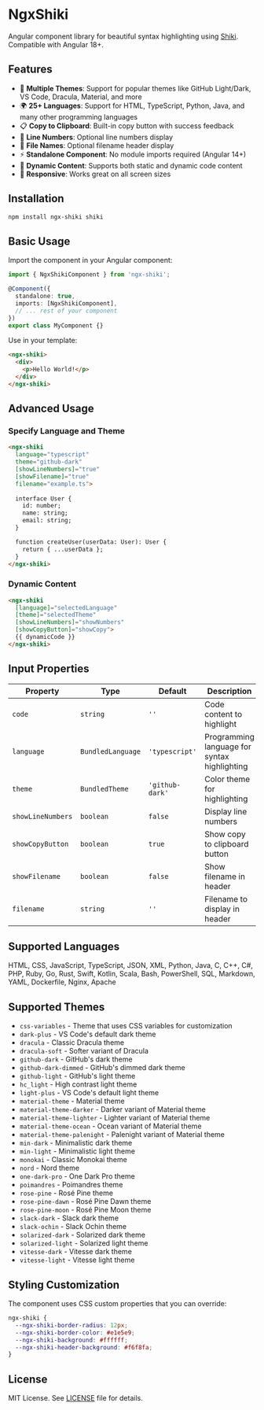 # NgxShiki

Angular component library for beautiful syntax highlighting using [Shiki](https://shiki.style/). Compatible with Angular 18+.

## Features

- 🎨 **Multiple Themes**: Support for popular themes like GitHub Light/Dark, VS Code, Dracula, Material, and more
- 🌍 **25+ Languages**: Support for HTML, TypeScript, Python, Java, and many other programming languages
- 📋 **Copy to Clipboard**: Built-in copy button with success feedback
- 🔢 **Line Numbers**: Optional line numbers display
- 📁 **File Names**: Optional filename header display
- ⚡ **Standalone Component**: No module imports required (Angular 14+)
- 🔄 **Dynamic Content**: Supports both static and dynamic code content
- 📱 **Responsive**: Works great on all screen sizes

## Installation

```bash
npm install ngx-shiki shiki
```

## Basic Usage

Import the component in your Angular component:

```typescript
import { NgxShikiComponent } from 'ngx-shiki';

@Component({
  standalone: true,
  imports: [NgxShikiComponent],
  // ... rest of your component
})
export class MyComponent {}
```

Use in your template:

```html
<ngx-shiki>
  <div>
    <p>Hello World!</p>
  </div>
</ngx-shiki>
```

## Advanced Usage

### Specify Language and Theme

```html
<ngx-shiki 
  language="typescript" 
  theme="github-dark"
  [showLineNumbers]="true"
  [showFilename]="true"
  filename="example.ts">
  
  interface User {
    id: number;
    name: string;
    email: string;
  }

  function createUser(userData: User): User {
    return { ...userData };
  }
</ngx-shiki>
```

### Dynamic Content

```html
<ngx-shiki 
  [language]="selectedLanguage"
  [theme]="selectedTheme"
  [showLineNumbers]="showNumbers"
  [showCopyButton]="showCopy">
  {{ dynamicCode }}
</ngx-shiki>
```

## Input Properties

| Property | Type | Default | Description |
|----------|------|---------|-------------|
| `code` | `string` | `''` | Code content to highlight |
| `language` | `BundledLanguage` | `'typescript'` | Programming language for syntax highlighting |
| `theme` | `BundledTheme` | `'github-dark'` | Color theme for highlighting |
| `showLineNumbers` | `boolean` | `false` | Display line numbers |
| `showCopyButton` | `boolean` | `true` | Show copy to clipboard button |
| `showFilename` | `boolean` | `false` | Show filename in header |
| `filename` | `string` | `''` | Filename to display in header |

## Supported Languages

HTML, CSS, JavaScript, TypeScript, JSON, XML, Python, Java, C, C++, C#, PHP, Ruby, Go, Rust, Swift, Kotlin, Scala, Bash, PowerShell, SQL, Markdown, YAML, Dockerfile, Nginx, Apache

## Supported Themes

- `css-variables` - Theme that uses CSS variables for customization
- `dark-plus` - VS Code's default dark theme
- `dracula` - Classic Dracula theme
- `dracula-soft` - Softer variant of Dracula
- `github-dark` - GitHub's dark theme
- `github-dark-dimmed` - GitHub's dimmed dark theme
- `github-light` - GitHub's light theme
- `hc_light` - High contrast light theme
- `light-plus` - VS Code's default light theme
- `material-theme` - Material theme
- `material-theme-darker` - Darker variant of Material theme
- `material-theme-lighter` - Lighter variant of Material theme
- `material-theme-ocean` - Ocean variant of Material theme
- `material-theme-palenight` - Palenight variant of Material theme
- `min-dark` - Minimalistic dark theme
- `min-light` - Minimalistic light theme
- `monokai` - Classic Monokai theme
- `nord` - Nord theme
- `one-dark-pro` - One Dark Pro theme
- `poimandres` - Poimandres theme
- `rose-pine` - Rosé Pine theme
- `rose-pine-dawn` - Rosé Pine Dawn theme
- `rose-pine-moon` - Rosé Pine Moon theme
- `slack-dark` - Slack dark theme
- `slack-ochin` - Slack Ochin theme
- `solarized-dark` - Solarized dark theme
- `solarized-light` - Solarized light theme
- `vitesse-dark` - Vitesse dark theme
- `vitesse-light` - Vitesse light theme

## Styling Customization

The component uses CSS custom properties that you can override:

```css
ngx-shiki {
  --ngx-shiki-border-radius: 12px;
  --ngx-shiki-border-color: #e1e5e9;
  --ngx-shiki-background: #ffffff;
  --ngx-shiki-header-background: #f6f8fa;
}
```

## License

MIT License. See [LICENSE](LICENSE) file for details.